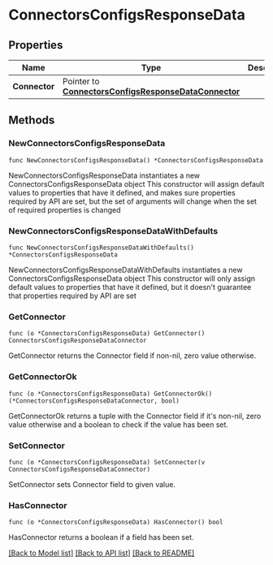 # ConnectorsConfigsResponseData

## Properties

Name | Type | Description | Notes
------------ | ------------- | ------------- | -------------
**Connector** | Pointer to [**ConnectorsConfigsResponseDataConnector**](ConnectorsConfigsResponseDataConnector.md) |  | [optional] 

## Methods

### NewConnectorsConfigsResponseData

`func NewConnectorsConfigsResponseData() *ConnectorsConfigsResponseData`

NewConnectorsConfigsResponseData instantiates a new ConnectorsConfigsResponseData object
This constructor will assign default values to properties that have it defined,
and makes sure properties required by API are set, but the set of arguments
will change when the set of required properties is changed

### NewConnectorsConfigsResponseDataWithDefaults

`func NewConnectorsConfigsResponseDataWithDefaults() *ConnectorsConfigsResponseData`

NewConnectorsConfigsResponseDataWithDefaults instantiates a new ConnectorsConfigsResponseData object
This constructor will only assign default values to properties that have it defined,
but it doesn't guarantee that properties required by API are set

### GetConnector

`func (o *ConnectorsConfigsResponseData) GetConnector() ConnectorsConfigsResponseDataConnector`

GetConnector returns the Connector field if non-nil, zero value otherwise.

### GetConnectorOk

`func (o *ConnectorsConfigsResponseData) GetConnectorOk() (*ConnectorsConfigsResponseDataConnector, bool)`

GetConnectorOk returns a tuple with the Connector field if it's non-nil, zero value otherwise
and a boolean to check if the value has been set.

### SetConnector

`func (o *ConnectorsConfigsResponseData) SetConnector(v ConnectorsConfigsResponseDataConnector)`

SetConnector sets Connector field to given value.

### HasConnector

`func (o *ConnectorsConfigsResponseData) HasConnector() bool`

HasConnector returns a boolean if a field has been set.


[[Back to Model list]](../README.md#documentation-for-models) [[Back to API list]](../README.md#documentation-for-api-endpoints) [[Back to README]](../README.md)


